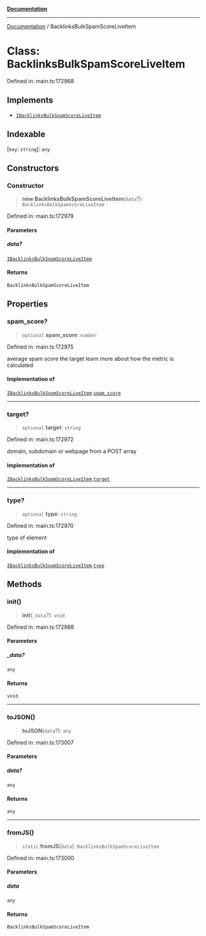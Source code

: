 [**Documentation**](../README.md)

***

[Documentation](../README.md) / BacklinksBulkSpamScoreLiveItem

# Class: BacklinksBulkSpamScoreLiveItem

Defined in: main.ts:172968

## Implements

- [`IBacklinksBulkSpamScoreLiveItem`](../interfaces/IBacklinksBulkSpamScoreLiveItem.md)

## Indexable

\[`key`: `string`\]: `any`

## Constructors

### Constructor

> **new BacklinksBulkSpamScoreLiveItem**(`data`?): `BacklinksBulkSpamScoreLiveItem`

Defined in: main.ts:172979

#### Parameters

##### data?

[`IBacklinksBulkSpamScoreLiveItem`](../interfaces/IBacklinksBulkSpamScoreLiveItem.md)

#### Returns

`BacklinksBulkSpamScoreLiveItem`

## Properties

### spam\_score?

> `optional` **spam\_score**: `number`

Defined in: main.ts:172975

average spam score the target
learn more about how the metric is calculated

#### Implementation of

[`IBacklinksBulkSpamScoreLiveItem`](../interfaces/IBacklinksBulkSpamScoreLiveItem.md).[`spam_score`](../interfaces/IBacklinksBulkSpamScoreLiveItem.md#spam_score)

***

### target?

> `optional` **target**: `string`

Defined in: main.ts:172972

domain, subdomain or webpage from a POST array

#### Implementation of

[`IBacklinksBulkSpamScoreLiveItem`](../interfaces/IBacklinksBulkSpamScoreLiveItem.md).[`target`](../interfaces/IBacklinksBulkSpamScoreLiveItem.md#target)

***

### type?

> `optional` **type**: `string`

Defined in: main.ts:172970

type of element

#### Implementation of

[`IBacklinksBulkSpamScoreLiveItem`](../interfaces/IBacklinksBulkSpamScoreLiveItem.md).[`type`](../interfaces/IBacklinksBulkSpamScoreLiveItem.md#type)

## Methods

### init()

> **init**(`_data`?): `void`

Defined in: main.ts:172988

#### Parameters

##### \_data?

`any`

#### Returns

`void`

***

### toJSON()

> **toJSON**(`data`?): `any`

Defined in: main.ts:173007

#### Parameters

##### data?

`any`

#### Returns

`any`

***

### fromJS()

> `static` **fromJS**(`data`): `BacklinksBulkSpamScoreLiveItem`

Defined in: main.ts:173000

#### Parameters

##### data

`any`

#### Returns

`BacklinksBulkSpamScoreLiveItem`

